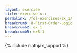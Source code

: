 ```yaml
---
layout: exercise
title: Exercise 8.1
permalink: /fol-exercises/ex_1/
breadcrumb: 8-First-Order-Logic
breadcrumb2: ex_1
breadcrumb5: ex8.1
---
```


{% include mathjax_support %}

